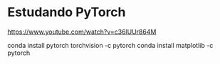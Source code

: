 # Estudando PyTorch

https://www.youtube.com/watch?v=c36lUUr864M


conda install pytorch torchvision -c pytorch
conda install matplotlib -c pytorch
